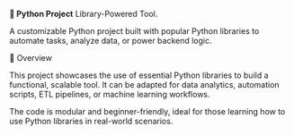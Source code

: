 **🐍 Python Project** Library-Powered Tool.

A customizable Python project built with popular Python libraries to automate tasks, analyze data, or power backend logic.

📖 Overview

This project showcases the use of essential Python libraries to build a functional, scalable tool. It can be adapted for data analytics, automation scripts, ETL pipelines, or machine learning workflows.

The code is modular and beginner-friendly, ideal for those learning how to use Python libraries in real-world scenarios.



